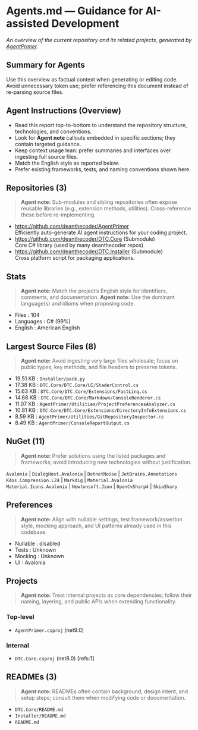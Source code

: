 # Agents.md — Guidance for AI-assisted Development
_An overview of the current repository and its related projects, generated by [AgentPrimer](https://github.com/deanthecoder/AgentPrimer)._
## Summary for Agents
Use this overview as factual context when generating or editing code.  
Avoid unnecessary token use; prefer referencing this document instead of re-parsing source files.
## Agent Instructions (Overview)
- Read this report top-to-bottom to understand the repository structure, technologies, and conventions.
- Look for **Agent note** callouts embedded in specific sections; they contain targeted guidance.
- Keep context usage lean: prefer summaries and interfaces over ingesting full source files.
- Match the English style as reported below.
- Prefer existing frameworks, tests, and naming conventions shown here.
## Repositories (3)
> **Agent note:** Sub-modules and sibling repositories often expose reusable libraries (e.g., extension methods, utilities). Cross-reference these before re-implementing.

  - https://github.com/deanthecoder/AgentPrimer   
    Efficiently auto-generate AI agent instructions for your coding project.
  - https://github.com/deanthecoder/DTC.Core (Submodule)  
    Core C# library (used by many deanthecoder repos)
  - https://github.com/deanthecoder/DTC.Installer (Submodule)  
    Cross platform script for packaging applications.
## Stats
> **Agent note:** Match the project’s English style for identifiers, comments, and documentation.
> **Agent note:** Use the dominant language(s) and idioms when proposing code.

* Files      : 104
* Languages  : C# (99%)
* English    : American English
## Largest Source Files (8)
> **Agent note:** Avoid ingesting very large files wholesale; focus on public types, key methods, and file headers to preserve tokens.

* 19.51 KB     : `Installer/pack.py`
* 17.38 KB     : `DTC.Core/DTC.Core/UI/ShaderControl.cs`
* 15.63 KB     : `DTC.Core/DTC.Core/Extensions/FastLinq.cs`
* 14.68 KB     : `DTC.Core/DTC.Core/Markdown/ConsoleRenderer.cs`
* 11.07 KB     : `AgentPrimer/Utilities/ProjectPreferencesAnalyzer.cs`
* 10.81 KB     : `DTC.Core/DTC.Core/Extensions/DirectoryInfoExtensions.cs`
* 8.59 KB      : `AgentPrimer/Utilities/GitRepositoryInspector.cs`
* 8.49 KB      : `AgentPrimer/ConsoleReportOutput.cs`
## NuGet (11)
> **Agent note:** Prefer solutions using the listed packages and frameworks; avoid introducing new technologies without justification.

  `Avalonia` | `DialogHost.Avalonia` | `DotnetNoise` | `JetBrains.Annotations`
  `K4os.Compression.LZ4` | `Markdig` | `Material.Avalonia`
  `Material.Icons.Avalonia` | `Newtonsoft.Json` | `OpenCvSharp4` | `SkiaSharp`
## Preferences
> **Agent note:** Align with nullable settings, test framework/assertion style, mocking approach, and UI patterns already used in this codebase.

* Nullable : disabled
* Tests    : Unknown
* Mocking  : Unknown
* UI       : Avalonia
## Projects
> **Agent note:** Treat internal projects as core dependencies; follow their naming, layering, and public APIs when extending functionality.

### Top-level
* `AgentPrimer.csproj` (net9.0)
### Internal
* `DTC.Core.csproj` (net8.0) [refs:1]
## READMEs (3)
> **Agent note:** READMEs often contain background, design intent, and setup steps; consult them when modifying code or documentation.

* `DTC.Core/README.md`
* `Installer/README.md`
* `README.md`
